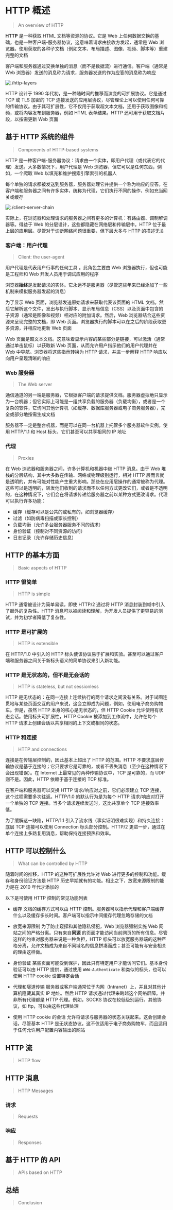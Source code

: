 # HTTP 概述

> An overview of HTTP

**HTTP** 是一种获取 HTML
文档等资源的协议。它是 Web 上任何数据交换的基础，也是一种客户端-服务器协议，这意味着请求由接收方发起，通常是
Web 浏览器。使用获取的各种子文档（例如文本、布局描述、图像、视频、脚本等）重建完整的文档

客户端和服务器通过交换单独的消息（而不是数据流）进行通信。客户端（通常是
Web 浏览器）发送的消息称为请求，服务器发送的作为应答的消息称为响应

<picture>
  <source media="(prefers-color-scheme: dark)" srcset="./overview/http-layers-dark.svg">
  <source media="(prefers-color-scheme: light)" srcset="./overview/http-layers-light.svg">
  <img alt="./http-layers" src="./overview/http-layers-light.svg">
</picture>

HTTP 设计于 1990 年代初，是一种随时间的推移而演变的可扩展协议。它是通过
TCP 或 TLS 加密的 TCP
连接发送的应用层协议，尽管理论上可以使用任何可靠的传输协议。由于其可扩展性，它不仅用于获取超文本文档，还用于获取图像和视频，或将内容发布到服务器，例如
HTML 表单结果。HTTP 还可用于获取文档片段，以按需更新 Web 页面

## 基于 HTTP 系统的组件

> Components of HTTP-based systems

HTTP 是一种客户端-服务器协议：请求由一个实体，即用户代理（或代表它的代理）发送。大多数情况下，用户代理是
Web 浏览器，但它可以是任何东西，例如，一个爬取
Web 以填充和维护搜索引擎索引的机器人

每个单独的请求都被发送到服务器，服务器处理它并提供一个称为响应的应答。在客户端和服务器之间有许多实体，统称为代理，它们执行不同的操作，例如充当网关或缓存

<picture>
  <source media="(prefers-color-scheme: dark)" srcset="./overview/client-server-chain-dark.svg">
  <source media="(prefers-color-scheme: light)" srcset="./overview/client-server-chain-light.svg">
  <img alt="./client-server-chain" src="./overview/client-server-chain-light.svg">
</picture>

实际上，在浏览器和处理请求的服务器之间有更多的计算机：有路由器、调制解调器等。得益于
Web 的分层设计，这些都隐藏在网络层和传输层中。HTTP
位于最上层的应用层。尽管对于诊断网络问题很重要，但下层大多与 HTTP 的描述无关

### 客户端：用户代理

> Client: the user-agent

用户代理是代表用户行事的任何工具 。此角色主要由
Web 浏览器执行，但也可能是工程师和
Web 开发人员用于调试应用的程序

浏览器**始终**是发起请求的实体。它永远不是服务器（尽管这些年来已经添加了一些机制来模拟服务器发起的消息）

为了显示 Web 页面，浏览器发送原始请求来获取代表该页面的
HTML 文档。然后它解析这个文件，发出与执行脚本、显示布局信息（CSS）以及页面中包含的子资源（通常是图像和视频）相对应的附加请求。然后，Web
浏览器结合这些资源来呈现完整的文档，即 Web
页面。浏览器执行的脚本可以在之后的阶段获取更多资源，并相应地更新 Web 页面

Web 页面是超文本文档。这意味着显示内容的某些部分是链接，可以激活（通常通过单击鼠标）以获取新
Web 页面，从而允许用户指示他们的用户代理并在
Web 中导航。浏览器将这些指示转换为 HTTP 请求，并进一步解释
HTTP 响应以向用户呈现清晰的响应

### Web 服务器

> The Web server

通信通道的另一端是服务器，它根据客户端的请求提供文档。服务器虚拟地只显示为一台机器；但它实际上可能是一组共享负载的服务器（负载均衡），或者是一个复杂的软件，它询问其他计算机（如缓存、数据库服务器或电子商务服务器），完全或部分地按需生成文档

服务器不一定是整台机器，而是可以在同一台机器上托管多个服务器软件实例。使用
HTTP/1.1 和 Host 标头，它们甚至可以共享相同的 IP
地址

### 代理

> Proxies

在 Web 浏览器和服务器之间，许多计算机和机器中继 HTTP
消息。由于 Web 堆栈的分层结构，其中大多数在传输、网络或物理级别运行，相对
HTTP
层而言就是透明的，并有可能对性能产生重大影响。那些在应用层操作的通常被称为代理。这些可以是透明的，转发他们收到的请求而不以任何方式更改它们，或者是不透明的，在这种情况下，它们会在将请求传递给服务器之前以某种方式更改请求。代理可以执行许多功能：

- 缓存（缓存可以是公共的或私有的，如浏览器缓存）
- 过滤（如防病毒扫描或家长控制）
- 负载均衡（允许多台服务器服务不同的请求）
- 身份验证（控制对不同资源的访问）
- 日志记录（允许存储历史信息）

## HTTP 的基本方面

> Basic aspects of HTTP

### HTTP 很简单

> HTTP is simple

HTTP 通常被设计为简单易读，即使 HTTP/2 通过将 HTTP 消息封装到帧中引入了额外的复杂性。HTTP
消息可以被阅读和理解，为开发人员提供了更容易的测试，并为初学者降低了复杂性。

### HTTP 是可扩展的

> HTTP is extensible

在 HTTP/1.0 中引入的 HTTP 标头使该协议易于扩展和实验。甚至可以通过客户端和服务器之间关于新标头语义的简单协议来引入新功能。

### HTTP 是无状态的，但不是无会话的

> HTTP is stateless, but not sessionless

HTTP 是无状态的：在同一连接上连续执行的两个请求之间没有关系。对于试图连贯地与某些页面交互的用户来说，这会立即成为问题，例如，使用电子商务购物车。但是，虽然
HTTP 本身的核心是无状态的，但 HTTP Cookie 允许使用有状态会话。使用标头可扩展性，HTTP
Cookie 被添加到工作流中，允许在每个
HTTP 请求上创建会话以共享相同的上下文或相同的状态。

### HTTP 和连接

> HTTP and connections

连接是在传输层控制的，因此基本上超出了 HTTP 的范围。HTTP
不要求底层传输协议是基于连接的；它只要求它是可靠的，或者不丢失消息（至少在这种情况下会出现错误）。在
Internet 上最常见的两种传输协议中，TCP 是可靠的，而
UDP 则不是。因此，HTTP 依赖于基于连接的 TCP 标准。

在客户端和服务器可以交换 HTTP 请求/响应对之前，它们必须建立
TCP 连接，这个过程需要多次往返。HTTP/1.0 的默认行为是为每个
HTTP 请求/响应对打开一个单独的 TCP
连接。当多个请求连续发送时，这比共享单个 TCP 连接效率低。

为了缓解这一缺陷，HTTP/1.1 引入了流水线（事实证明很难实现）和持久连接：底层
TCP 连接可以使用 Connection 标头部分控制。HTTP/2
更进一步，通过在单个连接上多路复用消息，帮助保持连接预热和效率。

## HTTP 可以控制什么

> What can be controlled by HTTP

随着时间的推移，HTTP 的这种可扩展性允许对 Web 进行更多的控制和功能。缓存和身份验证方法是 HTTP
历史早期就有的功能。相比之下，放宽来源限制的能力是在 2010 年代才添加的

以下是可使用 HTTP 控制的常见功能列表

- 缓存 文档的缓存方式可以由 HTTP 控制。服务器可以指示代理和客户端缓存什么以及缓存多长时间。客户端可以指示中间缓存代理忽略存储的文档

- 放宽来源限制 为了防止窥探和其他隐私侵犯，Web 浏览器强制实施 Web 网站之间的严格分离。只有来自**同源**
  的页面才能访问当前网页的所有信息。尽管这样的约束对服务器来说是一种负担，HTTP
  标头可以放宽服务器端的这种严格分离，允许文档成为来自不同域名的信息拼凑而成；甚至可能有与安全相关的理由这样做。

- 身份验证 某些页面可能受到保护，因此只有特定用户才能访问它们。基本身份验证可以由 HTTP 提供，通过使用
  `WWW-Authenticate` 和类似的标头，也可以使用
  HTTP cookie 设置特定会话

- 代理和隧道传输 服务器或客户端通常位于内网（Intranet）上，并且对其他计算机隐藏其真实 IP 地址。然后 HTTP
  请求通过代理来跨越这个网络屏障。并非所有代理都是
  HTTP 代理。例如，SOCKS 协议在较低级别运行。其他协议，如 ftp，可以由这些代理处理

- 使用 HTTP cookie 的会话 允许将请求与服务器的状态关联起来。这会创建会话，尽管基本 HTTP
  是无状态协议。这不仅适用于电子商务购物车，而且适用于任何允许用户配置内容输出的网站

## HTTP 流

> HTTP flow

## HTTP 消息

> HTTP Messages

### 请求

> Requests

### 响应

> Responses

## 基于 HTTP 的 API

> APIs based on HTTP

## 总结

> Conclusion

